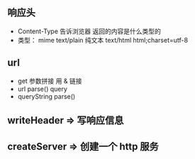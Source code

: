 ## 响应头
  - Content-Type 告诉浏览器 返回的内容是什么类型的
  - 类型： mime text/plain 纯文本 text/html html;charset=utf-8

## url
  - get 参数拼接 用 & 链接
  - url parse() query
  - queryString parse()

## writeHeader => 写响应信息
## createServer => 创建一个 http 服务